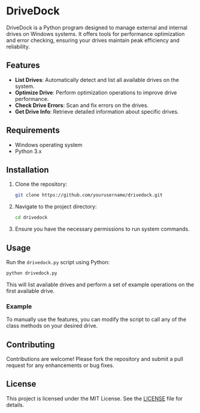 # DriveDock

DriveDock is a Python program designed to manage external and internal drives on Windows systems. It offers tools for performance optimization and error checking, ensuring your drives maintain peak efficiency and reliability.

## Features

- **List Drives**: Automatically detect and list all available drives on the system.
- **Optimize Drive**: Perform optimization operations to improve drive performance.
- **Check Drive Errors**: Scan and fix errors on the drives.
- **Get Drive Info**: Retrieve detailed information about specific drives.

## Requirements

- Windows operating system
- Python 3.x

## Installation

1. Clone the repository:
   ```bash
   git clone https://github.com/yourusername/drivedock.git
   ```

2. Navigate to the project directory:
   ```bash
   cd drivedock
   ```

3. Ensure you have the necessary permissions to run system commands.

## Usage

Run the `drivedock.py` script using Python:

```bash
python drivedock.py
```

This will list available drives and perform a set of example operations on the first available drive.

### Example

To manually use the features, you can modify the script to call any of the class methods on your desired drive.

## Contributing

Contributions are welcome! Please fork the repository and submit a pull request for any enhancements or bug fixes.

## License

This project is licensed under the MIT License. See the [LICENSE](LICENSE) file for details.